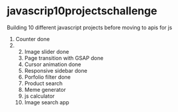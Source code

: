 # javascrip10projectschallenge
Building 10 different javascript projects before moving to apis for js
1. Counter done
2. 2. Image slider done
   3. Page transition with GSAP done
   4. Cursor animation done
   5. Responsive sidebar done
   6. Porfolio filter done
   7. Product search
   8. Meme generator
   9. js calculator
   10. Image search app
